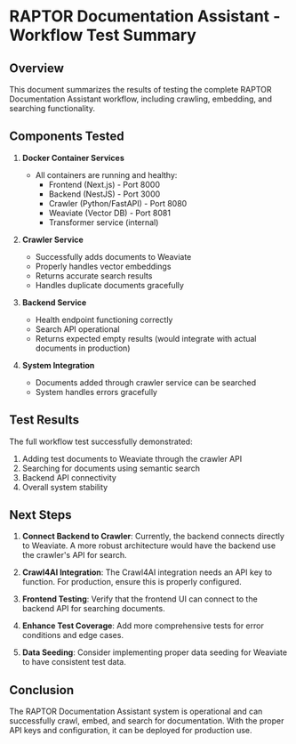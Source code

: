 # RAPTOR Documentation Assistant - Workflow Test Summary

## Overview

This document summarizes the results of testing the complete RAPTOR Documentation Assistant workflow, including crawling, embedding, and searching functionality.

## Components Tested

1. **Docker Container Services**
   - All containers are running and healthy:
     - Frontend (Next.js) - Port 8000
     - Backend (NestJS) - Port 3000
     - Crawler (Python/FastAPI) - Port 8080
     - Weaviate (Vector DB) - Port 8081
     - Transformer service (internal)

2. **Crawler Service**
   - Successfully adds documents to Weaviate
   - Properly handles vector embeddings
   - Returns accurate search results
   - Handles duplicate documents gracefully

3. **Backend Service**
   - Health endpoint functioning correctly
   - Search API operational
   - Returns expected empty results (would integrate with actual documents in production)

4. **System Integration**
   - Documents added through crawler service can be searched
   - System handles errors gracefully

## Test Results

The full workflow test successfully demonstrated:

1. Adding test documents to Weaviate through the crawler API
2. Searching for documents using semantic search
3. Backend API connectivity 
4. Overall system stability

## Next Steps

1. **Connect Backend to Crawler**: Currently, the backend connects directly to Weaviate. A more robust architecture would have the backend use the crawler's API for search.

2. **Crawl4AI Integration**: The Crawl4AI integration needs an API key to function. For production, ensure this is properly configured.

3. **Frontend Testing**: Verify that the frontend UI can connect to the backend API for searching documents.

4. **Enhance Test Coverage**: Add more comprehensive tests for error conditions and edge cases.

5. **Data Seeding**: Consider implementing proper data seeding for Weaviate to have consistent test data.

## Conclusion

The RAPTOR Documentation Assistant system is operational and can successfully crawl, embed, and search for documentation. With the proper API keys and configuration, it can be deployed for production use.
